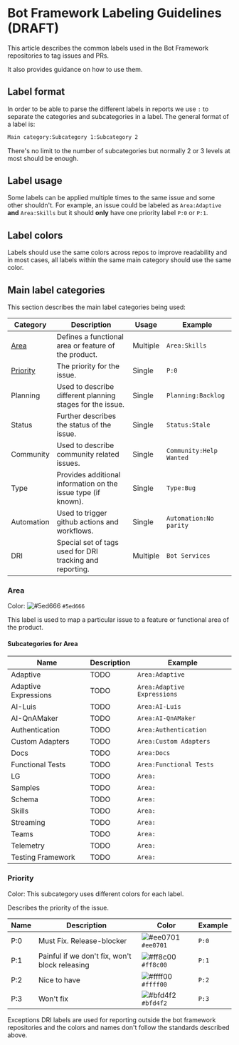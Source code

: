 # Bot Framework Labeling Guidelines (DRAFT)

This article describes the common labels used in the Bot Framework repositories to tag issues and PRs.

It also provides guidance on how to use them.

## Label format

In order to be able to parse the different labels in reports we use `:` to separate the categories and subcategories in a label. The general format of a label is:

```bash
Main category:Subcategory 1:Subcategory 2
```

There's no limit to the number of subcategories but normally 2 or 3 levels at most should be enough.

## Label usage

Some labels can be applied multiple times to the same issue and some other shouldn't. For example, an issue could be labeled as `Area:Adaptive` **and** `Area:Skills` but it should **only** have one priority label `P:0` or `P:1`.

## Label colors

Labels should use the same colors across repos to improve readability and in most cases, all labels within the same main category should use the same color.

## Main label categories

This section describes the main label categories being used:

|Category| Description  | Usage  | Example
|---|---|---|------|
|[Area](#area)|Defines a functional area or feature of the product.| Multiple |`Area:Skills`|
|[Priority](#priority)|The priority for the issue.| Single |`P:0`|
|Planning|Used to describe different planning stages for the issue.| Single |`Planning:Backlog`|
|Status|Further describes the status of the issue.| Single |`Status:Stale`|
|Community|Used to describe community related issues.| Single |`Community:Help Wanted`|
|Type|Provides additional information on the issue type (if known).| Single |`Type:Bug`|
|Automation|Used to trigger github actions and workflows.| Single |`Automation:No parity`|
|DRI|Special set of tags used for DRI tracking and reporting.| Multiple |`Bot Services`|

### Area

Color: ![#5ed666](https://via.placeholder.com/15/5ed666/000000?text=+) `#5ed666`

This label is used to map a particular issue to a feature or functional area of the product.

#### Subcategories for Area

|Name| Description  | Example
|---|---|------|
|Adaptive| TODO | `Area:Adaptive` |
|Adaptive Expressions| TODO | `Area:Adaptive Expressions` |
|AI-Luis| TODO | `Area:AI-Luis` |
|AI-QnAMaker| TODO | `Area:AI-QnAMaker` |
|Authentication| TODO | `Area:Authentication` |
|Custom Adapters| TODO | `Area:Custom Adapters` |
|Docs| TODO | `Area:Docs` |
|Functional Tests| TODO | `Area:Functional Tests` |
|LG| TODO | `Area:` |
|Samples| TODO | `Area:` |
|Schema| TODO | `Area:` |
|Skills| TODO | `Area:` |
|Streaming| TODO | `Area:` |
|Teams| TODO | `Area:` |
|Telemetry| TODO | `Area:` |
|Testing Framework| TODO | `Area:` |

### Priority

Color: This subcategory uses different colors for each label.

Describes the priority of the issue.

|Name| Description  | Color | Example
|---|---|---|------|
|P:0| Must Fix.  Release-blocker | ![#ee0701](https://via.placeholder.com/15/ee0701/000000?text=+) `#ee0701` | `P:0` |
|P:1| Painful if we don't fix, won't block releasing | ![#ff8c00](https://via.placeholder.com/15/FF8C00/000000?text=+) `#ff8c00` | `P:1` |
|P:2| Nice to have | ![#ffff00](https://via.placeholder.com/15/ffff00/000000?text=+) `#ffff00` | `P:2` |
|P:3| Won't fix | ![#bfd4f2](https://via.placeholder.com/15/bfd4f2/000000?text=+) `#bfd4f2` | `P:3` |

Exceptions
DRI labels are used for reporting outside the bot framework repositories and the colors and names don't follow the standards described above.
